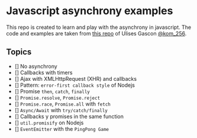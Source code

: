 # Javascript asynchrony examples

This repo  is created to learn and play with the asynchrony in javascript. The code and examples are taken from [this repo](https://github.com/UlisesGascon/livecoding-en-Twitch/blob/master/apuntes/issue4) of Ulises Gascon [@kom_256](https://twitter.com/kom_256).

## Topics

- [] No asynchrony
- [] Callbacks with timers
- [] Ajax with XMLHttpRequest (XHR) and callbacks
- [] Pattern: `error-first callback style` of Nodejs
- [] Promise `then`, `catch`, `finally`
- [] `Promise.resolve`, `Promise.reject`
- [] `Promise.race`, `Promise.all` with `fetch`
- [] `Async/Await` with `try/catch/finally`
- [] Callbacks y promises in the same function
- [] `util.promisify` on Nodejs
- [] `EventEmitter` with the `PingPong Game`